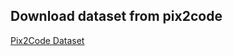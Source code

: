 ## Download dataset from pix2code
[Pix2Code Dataset](https://github.com/tonybeltramelli/pix2code/tree/master/datasets)